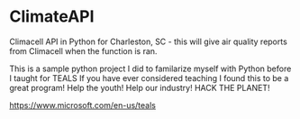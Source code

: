 # ClimateAPI

Climacell API in Python for Charleston, SC - this will give air quality reports from Climacell when the function is ran.


This is a sample python project I did to familarize myself with Python before I taught for TEALS
If you have ever considered teaching I found this to be a great program!  Help the youth! Help our industry! HACK THE PLANET!

https://www.microsoft.com/en-us/teals
